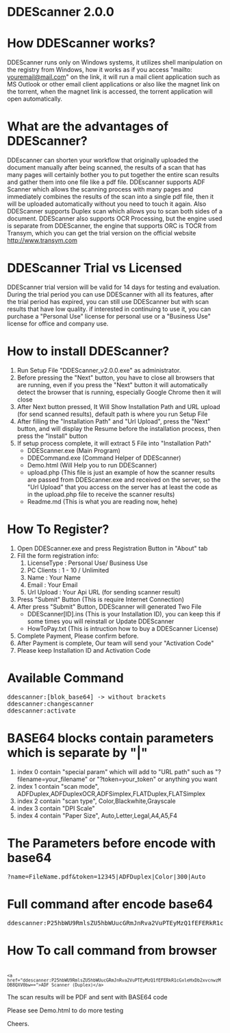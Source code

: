 DDEScanner 2.0.0
================

How DDEScanner works?
=====================
DDEScanner runs only on Windows systems, it utilizes shell manipulation on the registry from Windows, how it works as if you access "mailto: youremail@mail.com" on the link, it will run a mail client application such as MS Outlook or other email client applications or also like the magnet link on the torrent, when the magnet link is accessed, the torrent application will open automatically.

What are the advantages of DDEScanner?
======================================
DDEscanner can shorten your workflow that originally uploaded the document manually after being scanned, the results of a scan that has many pages will certainly bother you to put together the entire scan results and gather them into one file like a pdf file. DDEscanner supports ADF Scanner which allows the scanning process with many pages and immediately combines the results of the scan into a single pdf file, then it will be uploaded automatically without you need to touch it again. Also DDEScanner supports Duplex scan which allows you to scan both sides of a document. DDEScanner also supports OCR Processing, but the engine used is separate from DDEScanner, the engine that supports ORC is TOCR from Transym, which you can get the trial version on the official website http://www.transym.com

DDEScanner Trial vs Licensed
============================
DDEScanner trial version will be valid for 14 days for testing and evaluation. During the trial period you can use DDEScanner with all its features, after the trial period has expired, you can still use DDEScanner but with scan results that have low quality. if interested in continuing to use it, you can purchase a "Personal Use" license for personal use or a "Business Use" license for office and company use.

How to install DDEScanner?
==========================
1. Run Setup File "DDEScanner_v2.0.0.exe" as administrator.
2. Before pressing the "Next" button, you have to close all browsers that are running, even if you press the "Next" button it will automatically detect the browser that is running, especially Google Chrome then it will close
3. After Next button pressed, It Will Show Installation Path and URL upload (for send scanned results), default path is where you run Setup File
4. After filling the "Installation Path" and "Url Upload", press the "Next" button, and will display the Resume before the installation process, then press the "Install" button
5. If setup process complete, it will extract 5 File into "Installation Path"
	- DDEScanner.exe (Main Program)
	- DDECommand.exe (Command Helper of DDEScanner)
	- Demo.html (Will Help you to run DDEScanner)
	- upload.php (This file is just an example of how the scanner results are passed from DDEScanner.exe and received on the server, so the "Url Upload" that you access on the server has at least the code as in the upload.php file to receive the scanner results)
	- Readme.md (This is what you are reading now, hehe)


How To Register?
================
1. Open DDEScanner.exe and press Registration Button in "About" tab
2. Fill the form registration info:
	1. LicenseType	: Personal Use/ Business Use
	2. PC Clients	: 1 - 10 / Unlimited
	3. Name		: Your Name
	4. Email	: Your Email
	5. Url Upload	: Your Api URL (for sending scanner result)
3. Press "Submit" Button (This is require Internet Connection)
4. After press "Submit" Button, DDEScanner will generated Two File
	- DDEScanner[ID].ins (This is your Installation ID), you can keep this if some times you will reinstall or Update DDEScanner
	- HowToPay.txt (This is intruction how to buy a DDEScanner License)
5. Complete Payment, Please confirm before.
6. After Payment is complete, Our team will send your "Activation Code"
7. Please keep Installation ID and Activation Code


Available Command
=================
<pre>ddescanner:[blok_base64] -> without brackets
ddescanner:changescanner
ddescanner:activate
</pre>

BASE64 blocks contain parameters which is separate by "|"
=========================================================
1. index 0 contain "special param" which will add to "URL path" such as "?filename=your_filename" or "?token=your_token" or anything you want
2. index 1 contain "scan mode", ADFDuplex,ADFDuplexOCR,ADFSimplex,FLATDuplex,FLATSimplex
3. index 2 contain "scan type", Color,Blackwhite,Grayscale
4. index 3 contain "DPI Scale"
5. index 4 contain "Paper Size", Auto,Letter,Legal,A4,A5,F4

The Parameters before encode with base64
========================================
<pre>?name=FileName.pdf&token=12345|ADFDuplex|Color|300|Auto</pre>

Full command after encode base64
================================
<pre>ddescanner:P25hbWU9RmlsZU5hbWUucGRmJnRva2VuPTEyMzQ1fEFERkR1cGxleHxDb2xvcnwzMDB8QXV0bw==</pre>

How To call command from browser
================================
<br><code>`<a href="ddescanner:P25hbWU9RmlsZU5hbWUucGRmJnRva2VuPTEyMzQ1fEFERkR1cGxleHxDb2xvcnwzMDB8QXV0bw==">ADF Scanner (Duplex)</a>`</code>


The scan results will be PDF and sent with BASE64 code

Please see Demo.html to do more testing

Cheers.
